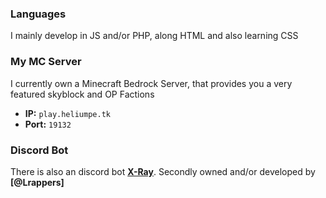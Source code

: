 ### Languages
I mainly develop in JS and/or PHP, along HTML and also learning CSS
### My MC Server
I currently own a Minecraft Bedrock Server, that provides you a very featured skyblock and OP Factions
- **IP:** `play.heliumpe.tk`
- **Port:** `19132`
### Discord Bot
There is also an discord bot **[X-Ray](https://discord.ly/x-ray)**.
Secondly owned and/or developed by **[@Lrappers]**
